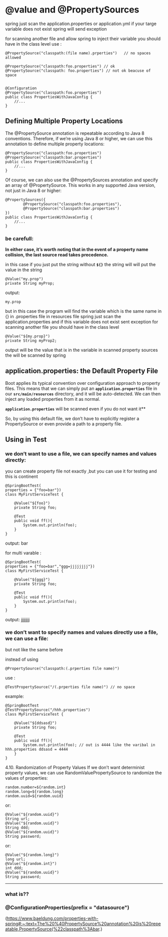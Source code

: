 # @value and @PropertySources


spring just scan the application.properties or application.yml 
if your targe variable does not exist  spring will send exception

for scanning another file and allow spring to inject their variable you should have
in the class level
use :

    @PropertySource("classpath:(file name).prperties")   // no spaces allowed

    @PropertySource("classpath:foo.properties") // ok
    @PropertySource("classpath: foo.properties") // not ok beacuse of space


    @Configuration
    @PropertySource("classpath:foo.properties")
    public class PropertiesWithJavaConfig {
        //...
    }

## Defining Multiple Property Locations
The @PropertySource annotation is repeatable according to Java 8 conventions. Therefore, if we’re using Java 8 or higher, we can use this annotation to define multiple property locations:

    @PropertySource("classpath:foo.properties")
    @PropertySource("classpath:bar.properties")
    public class PropertiesWithJavaConfig {
        //...
    }


Of course, we can also use the @PropertySources annotation and specify an array of @PropertySource. 
This works in any supported Java version, not just in Java 8 or higher:

    @PropertySources({
            @PropertySource("classpath:foo.properties"),
            @PropertySource("classpath:bar.properties")
    })
    public class PropertiesWithJavaConfig {
        //...
    }


### **be carefull:**
**In either case, it’s worth noting that in the event of a property name collision, 
the last source read takes precedence.**



in this case if you just put the string without **`${}`** the string will
will put the value in the string

    @Value("my.prop")       
    private String myProp; 

output:
    
    my.prop


but in this case the program will find the variable which
is the same name in {} in 
.properties file in resources file
spring just scan the application.properties and if this
variable does not exist sent exception
for scanning another file you should have
in the class level


    @Value("${my.prop}")   
    private String myProp2;

output will be the value that ix in the variable in scanned property sources the will be scanned by 
spring


## application.properties: the Default Property File
Boot applies its typical convention over configuration approach to property files. 
This means that we can simply put an **`application.properties`** file in our **`src/main/resources`** directory, 
and it will be auto-detected. We can then inject any loaded properties from it as normal.

**`application.properties`** will be scanned even if you do not want it**

So, by using this default file, we don’t have to explicitly register a PropertySource or even provide a path to a property file.
    


## Using in Test

### we don’t want to use a file, we can specify names and values directly:

you can create property file not exactly 
,but you can use it for testing and this is continent

    @SpringBootTest(
    properties = {"foo=bar"})
    class MyFirstServiceTest {
    
        @Value("${foo}")
        private String foo;
    
        @Test
        public void ff(){
            System.out.println(foo);
        }
    }

output:
bar


for multi varable :

    @SpringBootTest(
    properties = {"foo=bar","ggg=jjjjjjjj"})
    class MyFirstServiceTest {
    
        @Value("${ggg}")
        private String foo;
    
        @Test
        public void ff(){
            System.out.println(foo);
        }
    }

output:
jjjjjjjj

### we don’t want to specify names and values directly use a file, we can use a file:
 but not like the same before 

instead of using 

    @PropertySource("classpath:(.prperties file name)")
use :

    @TestPropertySource("/(.prperties file name)") // no space


example:

    @SpringBootTest
    @TestPropertySource("/hhh.properties")
    class MyFirstServiceTest {
    
        @Value("${ddsasd}")
        private String foo;
    
        @Test
        public void ff(){
            System.out.println(foo); // out is 4444 like the varibal in hhh.properties ddsasd = 4444
        }
    }

4.10. Randomization of Property Values
If we don’t want determinist property values, we can use RandomValuePropertySource to randomize the values of properties:

    random.number=${random.int}
    random.long=${random.long}
    random.uuid=${random.uuid}

or:

    @Value("${random.uuid}")
    String url;
    @Value("${random.uuid}")
    String ddd;
    @Value("${random.uuid}")
    String password;

or:

    @Value("${random.long}")
    long url;
    @Value("${random.int}")
    int ddd;
    @Value("${random.uuid}")
    String password;



*************
### what is??
### @ConfigurationProperties(prefix = "datasource")



(https://www.baeldung.com/properties-with-spring#:~:text=The%20%40PropertySource%20annotation%20is%20repeatable,PropertySource(%22classpath%3Abar.)